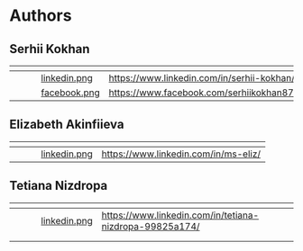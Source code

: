 # Authors

## Serhii Kokhan

<table data-column-title-hidden data-view="cards"><thead><tr><th data-type="content-ref"></th><th></th><th></th><th data-hidden data-card-cover data-type="files"></th><th data-hidden data-card-target data-type="content-ref"></th></tr></thead><tbody><tr><td></td><td></td><td></td><td><a href=".gitbook/assets/linkedin.png">linkedin.png</a></td><td><a href="https://www.linkedin.com/in/serhii-kokhan/">https://www.linkedin.com/in/serhii-kokhan/</a></td></tr><tr><td></td><td></td><td></td><td><a href=".gitbook/assets/facebook.png">facebook.png</a></td><td><a href="https://www.facebook.com/serhiikokhan87/">https://www.facebook.com/serhiikokhan87/</a></td></tr></tbody></table>

## Elizabeth Akinfiieva

<table data-view="cards"><thead><tr><th></th><th></th><th></th><th data-hidden data-card-cover data-type="files"></th><th data-hidden data-card-target data-type="content-ref"></th></tr></thead><tbody><tr><td></td><td></td><td></td><td><a href=".gitbook/assets/linkedin.png">linkedin.png</a></td><td><a href="https://www.linkedin.com/in/ms-eliz/">https://www.linkedin.com/in/ms-eliz/</a></td></tr></tbody></table>

## Tetiana Nizdropa

<table data-view="cards"><thead><tr><th></th><th></th><th></th><th data-hidden data-card-cover data-type="files"></th><th data-hidden data-card-target data-type="content-ref"></th></tr></thead><tbody><tr><td></td><td></td><td></td><td><a href=".gitbook/assets/linkedin.png">linkedin.png</a></td><td><a href="https://www.linkedin.com/in/tetiana-nizdropa-99825a174/">https://www.linkedin.com/in/tetiana-nizdropa-99825a174/</a></td></tr><tr><td></td><td></td><td></td><td></td><td></td></tr><tr><td></td><td></td><td></td><td></td><td></td></tr></tbody></table>
